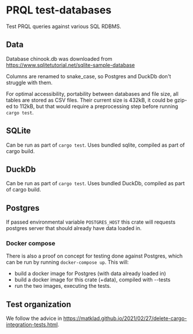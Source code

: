# PRQL test-databases

Test PRQL queries against various SQL RDBMS.

## Data

Database chinook.db was downloaded from
<https://www.sqlitetutorial.net/sqlite-sample-database>

Columns are renamed to snake_case, so Postgres and DuckDb don't struggle with
them.

For optimal accessibility, portability between databases and file size, all
tables are stored as CSV files. Their current size is 432kB, it could be gzip-ed
to 112kB, but that would require a preprocessing step before running
`cargo test`.

## SQLite

Can be run as part of `cargo test`. Uses bundled sqlite, compiled as part of
cargo build.

## DuckDb

Can be run as part of `cargo test`. Uses bundled DuckDb, compiled as part of
cargo build.

## Postgres

If passed environmental variable `POSTGRES_HOST` this crate will requests
postgres server that should already have data loaded in.

### Docker compose

There is also a proof on concept for testing done against Postgres, which can be
run by running `docker-compose up`. This will:

- build a docker image for Postgres (with data already loaded in)
- build a docker image for this crate (+data), compiled with --tests
- run the two images, executing the tests.

## Test organization

We follow the advice in
<https://matklad.github.io/2021/02/27/delete-cargo-integration-tests.html>.
